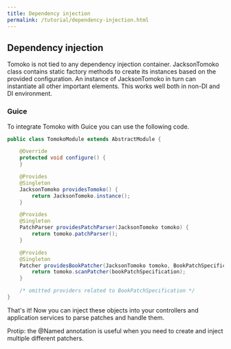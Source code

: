 ```yaml
---
title: Dependency injection
permalink: /tutorial/dependency-injection.html
---
```

## Dependency injection

Tomoko is not tied to any dependency injection container. JacksonTomoko class contains static factory methods to create its instances based on the provided configuration.
An instance of JacksonTomoko in turn can instantiate all other important elements. This works well both in non-DI and DI environment.

### Guice

To integrate Tomoko with Guice you can use the following code.

```java
public class TomokoModule extends AbstractModule {

    @Override
    protected void configure() {
    }

    @Provides
    @Singleton
    JacksonTomoko providesTomoko() {
        return JacksonTomoko.instance();
    }

    @Provides
    @Singleton
    PatchParser providesPatchParser(JacksonTomoko tomoko) {
        return tomoko.patchParser();
    }

    @Provides
    @Singleton
    Patcher providesBookPatcher(JacksonTomoko tomoko, BookPatchSpecification bookPatchSpecification) {
        return tomoko.scanPatcher(bookPatchSpecification);
    }

    /* omitted providers related to BookPatchSpecification */
}
```
That's it! Now you can inject these objects into your controllers and application services to parse patches and handle them.

Protip: the @Named annotation is useful when you need to create and inject multiple different patchers.